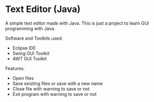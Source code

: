 # Text Editor (Java)
A simple text editor made with Java. This is just a project to learn GUI programming with Java. 

Software and Toolkits used:
- Eclipse IDE
- Swing GUI Toolkit
- AWT GUI Toolkit

Features:
- Open files
- Save existing files or save with a new name
- Close file with warning to save or not
- Exit program with warning to save or not
